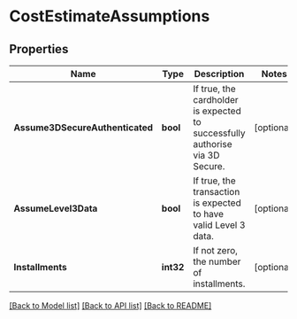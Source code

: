 # CostEstimateAssumptions

## Properties

Name | Type | Description | Notes
------------ | ------------- | ------------- | -------------
**Assume3DSecureAuthenticated** | **bool** | If true, the cardholder is expected to successfully authorise via 3D Secure. | [optional] 
**AssumeLevel3Data** | **bool** | If true, the transaction is expected to have valid Level 3 data. | [optional] 
**Installments** | **int32** | If not zero, the number of installments. | [optional] 

[[Back to Model list]](../README.md#documentation-for-models) [[Back to API list]](../README.md#documentation-for-api-endpoints) [[Back to README]](../README.md)


